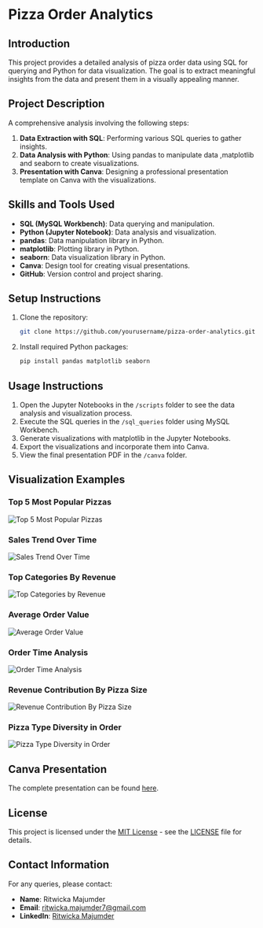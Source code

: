 # Pizza Order Analytics

## Introduction
This project provides a detailed analysis of pizza order data using SQL for querying and Python for data visualization. The goal is to extract meaningful insights from the data and present them in a visually appealing manner.

## Project Description
A comprehensive analysis involving the following steps:
1. **Data Extraction with SQL**: Performing various SQL queries to gather insights.
2. **Data Analysis with Python**: Using pandas to manipulate data ,matplotlib and seaborn to create visualizations.
3. **Presentation with Canva**: Designing a professional presentation template on Canva with the visualizations.

## Skills and Tools Used
- **SQL (MySQL Workbench)**: Data querying and manipulation.
- **Python (Jupyter Notebook)**: Data analysis and visualization.
- **pandas**: Data manipulation library in Python.
- **matplotlib**: Plotting library in Python.
- **seaborn**: Data visualization library in Python.
- **Canva**: Design tool for creating visual presentations.
- **GitHub**: Version control and project sharing.

## Setup Instructions
1. Clone the repository:
    ```bash
    git clone https://github.com/yourusername/pizza-order-analytics.git
    ```
2. Install required Python packages:
    ```bash
    pip install pandas matplotlib seaborn
    ```

## Usage Instructions
1. Open the Jupyter Notebooks in the `/scripts` folder to see the data analysis and visualization process.
2. Execute the SQL queries in the `/sql_queries` folder using MySQL Workbench.
3. Generate visualizations with matplotlib in the Jupyter Notebooks.
4. Export the visualizations and incorporate them into Canva.
5. View the final presentation PDF in the `/canva` folder.

## Visualization Examples
### Top 5 Most Popular Pizzas
![Top 5 Most Popular Pizzas](visualizations/top_5_pizzas.png)

### Sales Trend Over Time
![Sales Trend Over Time](visualizations/sales_trend.png)

### Top Categories By Revenue
![Top Categories by Revenue](visualizations/top_categories_by_revenue.png)

### Average Order Value
![Average Order Value](visualizations/average_order_value.png)

### Order Time Analysis
![Order Time Analysis](visualizations/order_time_analysis.png)

### Revenue Contribution By Pizza Size
![Revenue Contribution By Pizza Size](visualizations/revenue_pizza_size.png)

### Pizza Type Diversity in Order
![Pizza Type Diversity in Order](visualizations/pizza_type_diversity.png)


## Canva Presentation
The complete presentation can be found [here](canva/Pizza_order_analytics_presentation.pdf).

## License
This project is licensed under the [MIT License](LICENSE) - see the [LICENSE](LICENSE) file for details.

## Contact Information
For any queries, please contact:
- **Name**: Ritwicka Majumder
- **Email**: ritwicka.majumder7@gmail.com
- **LinkedIn**: [Ritwicka Majumder](www.linkedin.com/in/ritwicka-majumder-36b4b7255)
